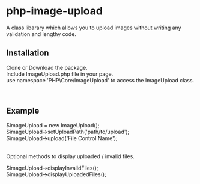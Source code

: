 # php-image-upload
A class libarary which allows you to upload images without writing any validation and lengthy code.
<h2>Installation</h2>
<p>Clone or Download the package.<br/>
Include ImageUpload.php file in your page.<br/>
use namespace 'PHP\Core\ImageUpload' to access the ImageUpload class. </p>
<br/><h2>Example</h2>
$imageUpload = new ImageUpload();  <br/>
$imageUpload->setUploadPath('path/to/upload');  <br/>
$imageUpload->upload('File Control Name');  <br/><br/>
<p> Optional methods to display uploaded / invalid files. </p>
$imageUpload->displayInvalidFiles();  <br/>
$imageUpload->displayUploadedFiles();  <br/>
